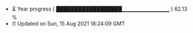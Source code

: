 - ⏳ Year progress { ██████████████████▁▁▁▁▁▁▁▁▁▁▁▁ } 62.13 %
- ⏰ Updated on Sun, 15 Aug 2021 18:24:09 GMT

